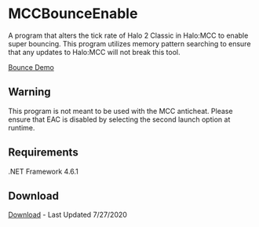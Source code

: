 # MCCBounceEnable
A program that alters the tick rate of Halo 2 Classic in Halo:MCC to enable super bouncing.
This program utilizes memory pattern searching to ensure that any updates to Halo:MCC will not break this tool.

[Bounce Demo](https://gfycat.com/totaldarlingcirriped)

## Warning
This program is not meant to be used with the MCC anticheat. Please ensure that EAC is disabled by selecting the second launch option at runtime.

## Requirements
.NET Framework 4.6.1

## Download
[Download](https://drive.google.com/file/d/1fn04J53QILqpXK5MP5dx_UsxU4VKA3Eh/edit) - Last Updated 7/27/2020
